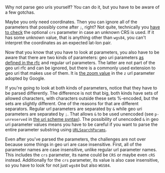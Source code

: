 Why not parse geo uris yourself? You can do it, but you have to be aware of a few gotchas.

Maybe you only need coordinates. Then you can ignore all of the parameters that possibly come after `;`, right? Not quite, technically you [have to check](https://datatracker.ietf.org/doc/html/rfc5870#section-3.4.1) the optional `crs` parameter in case an unknown CRS is used. If it has some unknown value, that is anything other than `wgs84`, you can't interpret the coordinates as an expected lat-lon pair.

Now that you know that you have to look at parameters, you also have to be aware that there are two kinds of parameters: geo uri parameters [as defined in the rfc](https://datatracker.ietf.org/doc/html/rfc5870#section-3.3) and regular url parameters. The latter are not part of the geo uri rfc and can be ignored, but there is a commonly used extension to geo uri that makes use of them. It is [the zoom value](https://developers.google.com/maps/documentation/urls/android-intents#display-a-map) in the `z` url parameter adopted by Google.

If you're going to look at both kinds of parameters, notice that they have to be parsed differently. The difference is not that big, both kinds have sets of allowed characters, with characters outside these sets %-encoded, but the sets are slightly different. One of the reasons for that are different separators. Regular url parameters are separated by `&` while geo uri parameters are separated by `;`. That allows `&` to be used unencoded (see `p-unreserved` in [the uri scheme syntax](https://datatracker.ietf.org/doc/html/rfc5870#section-3.3)). The possibility of unencoded `&` in geo uri parameter values means you have to be careful if you want to parse the entire parameter substring using [`URLSearchParams`](https://developer.mozilla.org/en-US/docs/Web/API/URLSearchParams).

Even after you've parsed the parameters, the challenges are not over because some things in geo uri are case insensitive. First, all of the parameter names are case insensitive, unlike regular url parameter names. This includes the `crs` parameter, its name could be `CRS` or maybe even `cRS` instead. Additionally for the `crs` parameter, its value is also case insensitive, so you have to look for not just `wgs84` but also `WGS84`.
